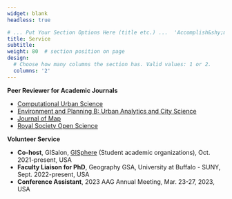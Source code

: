 ```yaml
---
widget: blank
headless: true

# ... Put Your Section Options Here (title etc.) ...  'Accomplish&shy;ments'
title: Service
subtitle:
weight: 80  # section position on page
design:
  # Choose how many columns the section has. Valid values: 1 or 2.
  columns: '2'
---
```


**Peer Reviewer for Academic Journals**
* [Computational Urban Science](https://www.springer.com/journal/43762)
* [Environment and Planning B: Urban Analytics and City Science](https://journals.sagepub.com/home/epb)
* [Journal of Map](https://www.tandfonline.com/journals/tjom20)
* [Royal Society Open Science](https://royalsocietypublishing.org/journal/rsos)

**Volunteer Service**
* **Co-host**, GISalon, [GISphere](https://gisphere.github.io/) (Student academic organizations), Oct. 2021-present, USA
* **Faculty Liaison for PhD**, Geography GSA, University at Buffalo - SUNY, Sept. 2022-present, USA
* **Conference Assistant**, 2023 AAG Annual Meeting, Mar. 23-27, 2023, USA


